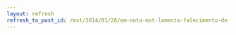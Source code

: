 ```yaml
---
layout: refresh
refresh_to_post_id: /mst/2014/01/26/em-nota-mst-lamenta-falecimento-de-bruno-maranho
---
```

